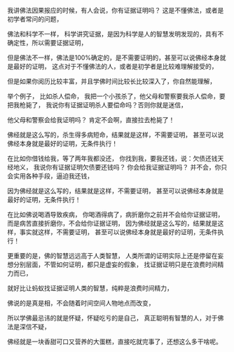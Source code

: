 我讲佛法因果报应的时候，有人会说，你有证据证明吗？
这是不懂佛法，或者是初学者常问的问题，

佛法和科学不一样，
科学讲究证据，是因为科学是人的智慧发明发现的，具有不确定性，所以需要证据证明，

但是佛法不一样，佛法是100%确定的，是不需要证明的，甚至可以说佛经本身就是最好的证明，
这点对于不懂佛法的人，或者是初学者是比较难理解接受的，

但是如果你阅历比较丰富，并且学佛时间比较长比较深入了，你自然能理解，

举个例子，
比如杀人偿命，
我把一个小孩杀了，他父母和警察要我杀人偿命，要把我枪毙了，
我说你有证据证明杀人要偿命吗？否则你就是迷信，

他父母和警察会给我证明吗？
肯定不会啊，直接拉去枪毙了！

佛经就是这么写的，杀生得多病短命，结果就是这样，不需要证明，
甚至可以说佛经本身就是最好的证明，无条件执行！

在比如你借钱给我，等了两年我都没还，
你找到我，要我还钱，说：欠债还钱天经地义，
我说你有证据证明欠债要还钱吗？
你会给我证据证明吗？
并不会，你只会实用各种手段，逼迫我还钱，

因为佛经就是这么写的，结果就是这样，不需要证明，
甚至可以说佛经本身就是最好的证明，无条件执行！

在比如佛说喝酒导致疾病，
你喝酒得病了，病折磨你之前并不会给你证据证明，
而是病苦直接折磨你，不会给你证据证明，
因为佛经就是这么写的，结果就是这样，事实就这样，不需要证明，
甚至可以说佛经本身就是最好的证明，无条件执行！

更重要的是，佛的智慧远远高于人类智慧，
人类所谓的证明实际上还是停留在妄想分别层面，不管如何证明，都只是虚妄的假象，
找证据证明只是在浪费时间精力而已，

就好比让蚂蚁找证据证明人类的智慧，纯粹是浪费时间精力，

佛说的是真是相，不会随着时间空间人物地点而改变，

所以学佛最忌讳的就是怀疑，怀疑吃亏的是自己，
真正聪明有智慧的人，对于佛法是深信不疑，

佛经就是一块香甜可口又营养的大蛋糕，直接吃就完事了，还想这么多干啥呢。

